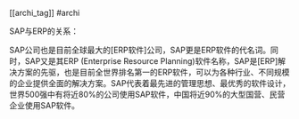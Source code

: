 [[archi_tag]] #archi 

SAP与ERP的关系：

SAP公司也是目前全球最大的[ERP软件]公司，SAP更是ERP软件的代名词。同时，SAP又是其ERP (Enterprise Resource Planning)软件名称，SAP是[ERP]解决方案的先驱，也是目前全世界排名第一的ERP软件，可以为各种行业、不同规模的企业提供全面的解决方案。SAP代表着最先进的管理思想、最优秀的软件设计，世界500强中有将近80%的公司使用SAP软件，中国将近90%的大型国营、民营企业使用SAP软件。
